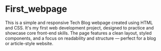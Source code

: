 # First_webpage
This is a simple and responsive Tech Blog webpage created using HTML and CSS. It's my first web development project, designed to practice and showcase core front-end skills. The page features a clean layout, styled components, and a focus on readability and structure — perfect for a blog or article-style website. 

